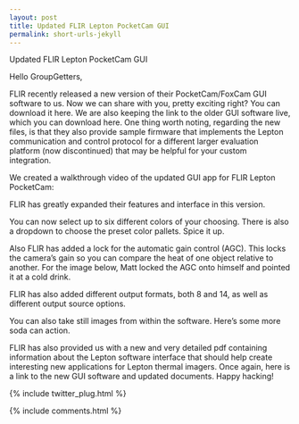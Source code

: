 ```yaml
---
layout: post
title: Updated FLIR Lepton PocketCam GUI
permalink: short-urls-jekyll
---
```

Updated FLIR Lepton PocketCam GUI

Hello GroupGetters,

FLIR recently released a new version of their PocketCam/FoxCam GUI software to us. Now we can share with you, pretty exciting right? You can download it here. We are also keeping the link to the older GUI software live, which you can download here. One thing worth noting, regarding the new files, is that they also provide sample firmware that implements the Lepton communication and control protocol for a different larger evaluation platform (now discontinued) that may be helpful for your custom integration.

We created a walkthrough video of the updated GUI app for FLIR Lepton PocketCam:


FLIR has greatly expanded their features and interface in this version.


You can now select up to six different colors of your choosing. There is also a dropdown to choose the preset color pallets. Spice it up.


Also FLIR has added a lock for the automatic gain control (AGC). This locks the camera’s gain so you can compare the heat of one object relative to another. For the image below, Matt locked the AGC onto himself and pointed it at a cold drink.


FLIR has also added different output formats, both 8 and 14, as well as different output source options.


You can also take still images from within the software. Here’s some more soda can action.



FLIR has also provided us with a new and very detailed pdf containing information about the Lepton software interface that should help create interesting new applications for Lepton thermal imagers. Once again, here is a link to the new GUI software and updated documents. Happy hacking!

{% include twitter_plug.html %}

{% include comments.html %}